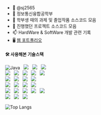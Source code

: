 - 👋 @sj2565
- 📖 정보통신융합공학부
- 🌱 학부생 때의 과제 및 졸업작품 소스코드 모음
- 💞️ 진행했던 프로젝트 소스코드 모음
- 📫 HardWare & SoftWare 개발 관련 기록
- 🖥️ [웹 포트폴리오](https://sj2565.github.io)   
#### 🛠️ 사용해본 기술스택
<img alt="Java" src ="https://img.shields.io/badge/Java-007396.svg?&style=flat-square&logo=Java&logoColor=white"/> &nbsp; <img src="https://img.shields.io/badge/python-%233776AB.svg?&style=flat-square&logo=python&logoColor=white"/> &nbsp; <img src="https://img.shields.io/badge/c-%23A8B9CC.svg?&style=flat-square&logo=c&logoColor=white" /> &nbsp; <img src="https://img.shields.io/badge/c++-00599C.svg?style=flat-square&logo=C%2B%2B&logoColor=white" /> <br>
<img src="https://img.shields.io/badge/html5-%23E34F26.svg?&style=flat-square&logo=html5&logoColor=white"/> &nbsp; <img src="https://img.shields.io/badge/css3-%231572B6.svg?&style=flat-square&logo=css3&logoColor=white"/> &nbsp; <img src="https://img.shields.io/badge/javascript-%23F7DF1E.svg?&style=flat-square&logo=javascript&logoColor=black"/> &nbsp;
<img src="https://img.shields.io/badge/vue.js-%234FC08D.svg?&style=flat-square&logo=vue.js&logoColor=white" /> &nbsp; <img src="https://img.shields.io/badge/react-%2361DAFB.svg?&style=flat-square&logo=react&logoColor=white" /> &nbsp; <br>
<img src="https://img.shields.io/badge/node.js-%23339933.svg?&style=flat-square&logo=node.js&logoColor=white" /> &nbsp; <img src="https://img.shields.io/badge/django-%23092E20.svg?&style=flat-square&logo=django&logoColor=white" /> &nbsp; 
<img src="https://img.shields.io/badge/spring-%236DB33F.svg?&style=flat-square&logo=spring&logoColor=white" /> &nbsp; <img src="https://img.shields.io/badge/keras-%23D00000.svg?&style=flat-square&logo=keras&logoColor=white" /> <br>
<img src="https://img.shields.io/badge/oracle-%23F80000.svg?&style=flat-square&logo=oracle&logoColor=white" /> &nbsp;	<img src="https://img.shields.io/badge/mysql-%234479A1.svg?&style=flat-square&logo=mysql&logoColor=white" /> &nbsp;
<img src="https://img.shields.io/badge/postgresql-%23336791.svg?&style=flat-square&logo=postgresql&logoColor=white" /> &nbsp; <img src="https://img.shields.io/badge/mongodb-%2347A248.svg?&style=flat-square&logo=mongodb&logoColor=white" /> <br>
<img src="https://img.shields.io/badge/visual%20studio%20code-%23007ACC.svg?&style=flat-square&logo=visual%20studio%20code&logoColor=white" /> &nbsp; <img src="https://img.shields.io/badge/visual%20studio-%235C2D91.svg?&style=flat-square&logo=visual%20studio&logoColor=white" /> &nbsp; 
<img src="https://img.shields.io/badge/eclipse%20ide-525C86?style=flat-square&logo=eclipse%20ide&logoColor=white"> &nbsp; <img src="https://img.shields.io/badge/PyCharm-000000?style=flat-square&logo=PyCharm&logoColor=green"> &nbsp; <img src="https://img.shields.io/badge/github-%23181717.svg?&style=flat-square&logo=github&logoColor=white" /> <br>
<img src="https://img.shields.io/badge/arduino-%2300979D.svg?&style=flat-square&logo=arduino&logoColor=white" /> &nbsp; <img src="https://img.shields.io/badge/raspberry%20pi-%23C51A4A.svg?&style=flat-square&logo=raspberry%20pi&logoColor=white" /> &nbsp; <img src="https://img.shields.io/badge/opencv-5C3EE8?style=flat-square&logo=opencv&logoColor=white">

![Top Langs](https://github-readme-stats.vercel.app/api/top-langs/?username=sj2565&layout=compact&theme=radical)
<!--![Top Langs](https://github-readme-stats.vercel.app/api/top-langs/?username=sj2565&theme=onedark)
highcontrast
<!--[![Top Langs](https://github-readme-stats.vercel.app/api/top-langs/?username=sj2565)](https://github.com/anuraghazra/github-readme-stats)-->
